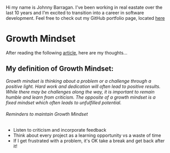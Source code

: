 Hi my name is Johnny Barragan. I've been working in real eastate over the last 10 years and I'm excited to transition into a career in software development. Feel free to check out my GitHub portfolio page, located [here](https://github.com/johnhbarragan)

# Growth Mindset
After reading the following [article](https://www.atlassian.com/blog/inside-atlassian/growth-mindset), here are my thoughts...

## My definition of Growth Mindset: 

*Growth mindset is thinking about a problem or a challenge through a positive light. Hard work and dedication will often lead to positive results. While there may be challenges along the way, it is important to remain humble and learn from criticism. The opposite of a growth mindset is a fixed mindset which often leads to unfulfilled potential.*

###### Reminders to maintain Growth Mindset
* Listen to criticism and incorporate feedback 
* Think about every project as a learning opportunity vs a waste of time
* If I get frustrated with a problem, it's OK take a break and get back after it! 
